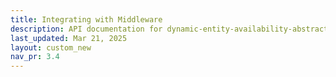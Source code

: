 ```yaml
---
title: Integrating with Middleware
description: API documentation for dynamic-entity-availability-abstracts.
last_updated: Mar 21, 2025
layout: custom_new
nav_pr: 3.4
---
```


